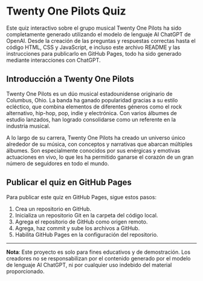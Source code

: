# Twenty One Pilots Quiz

Este quiz interactivo sobre el grupo musical Twenty One Pilots ha sido completamente generado utilizando el modelo de lenguaje AI ChatGPT de OpenAI. Desde la creación de las preguntas y respuestas correctas hasta el código HTML, CSS y JavaScript, e incluso este archivo README y las instrucciones para publicarlo en GitHub Pages, todo ha sido generado mediante interacciones con ChatGPT.

## Introducción a Twenty One Pilots

Twenty One Pilots es un dúo musical estadounidense originario de Columbus, Ohio. La banda ha ganado popularidad gracias a su estilo ecléctico, que combina elementos de diferentes géneros como el rock alternativo, hip-hop, pop, indie y electrónica. Con varios álbumes de estudio lanzados, han logrado consolidarse como un referente en la industria musical.

A lo largo de su carrera, Twenty One Pilots ha creado un universo único alrededor de su música, con conceptos y narrativas que abarcan múltiples álbumes. Son especialmente conocidos por sus enérgicas y emotivas actuaciones en vivo, lo que les ha permitido ganarse el corazón de un gran número de seguidores en todo el mundo.

## Publicar el quiz en GitHub Pages

Para publicar este quiz en GitHub Pages, sigue estos pasos:

1. Crea un repositorio en GitHub.
2. Inicializa un repositorio Git en la carpeta del código local.
3. Agrega el repositorio de GitHub como origen remoto.
4. Agrega, haz commit y sube los archivos a GitHub.
5. Habilita GitHub Pages en la configuración del repositorio.

---

**Nota**: Este proyecto es solo para fines educativos y de demostración. Los creadores no se responsabilizan por el contenido generado por el modelo de lenguaje AI ChatGPT, ni por cualquier uso indebido del material proporcionado.
